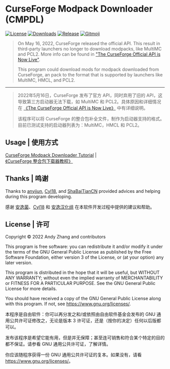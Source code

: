 # CurseForge Modpack Downloader (CMPDL)

[![License](https://shields.io/github/license/AnzhiZhang/CurseForgeModpackDownloader?label=License)](https://github.com/AnzhiZhang/CurseForgeModpackDownloader/blob/master/LICENSE)
[![Downloads](https://shields.io/github/downloads/AnzhiZhang/CurseForgeModpackDownloader/total?label=Downloads)](https://github.com/AnzhiZhang/CurseForgeModpackDownloader/releases)
[![Release](https://shields.io/github/v/release/AnzhiZhang/CurseForgeModpackDownloader?display_name=tag&include_prereleases&label=Release)](https://github.com/AnzhiZhang/CurseForgeModpackDownloader/releases/latest)
[![Gitmoji](https://img.shields.io/badge/gitmoji-%20😜%20😍-FFDD67.svg)](https://gitmoji.dev/)

> On May 16, 2022, CurseForge released the official API. This result in third-party launchers no longer to download modpacks, like MultiMC and PCL2. More info can be found in ["The CurseForge Official API is Now Live"](https://medium.com/overwolf/the-curseforge-official-api-is-now-live-d314606355c2).
>
> This program could download mods for modpack downloaded from CurseForge, an pack to the format that is supported by launchers like MultiMC, HMCL, and PCL2.

---

> 2022年5月16日，CurseForge 发布了官方 API，同时弃用了旧的 API，这导致第三方启动器无法下载，如 MultiMC 和 PCL2。具体原因和详细情况在 [《The CurseForge Official API is Now Live》](https://medium.com/overwolf/the-curseforge-official-api-is-now-live-d314606355c2) 中有详细说明。
>
> 该程序可以将 CurseForge 的整合包补全文件，制作为启动器支持的格式。目前已测试支持的启动器列表为：MultiMC，HMCL 和 PCL2。

## Usage | 使用方式

[CurseForge Modpack Downloader Tutorial](https://blog.zhanganzhi.com/en/2022/06/7b049d0aa9ff/) | [《CurseForge 整合包下载器教程》](https://blog.zhanganzhi.com/zh-CN/2022/06/7b049d0aa9ff/)

## Thanks | 鸣谢

Thanks to [anyijun](http://anyijun.com/), [Cyl18](https://github.com/Cyl18), and [ShaBaiTianCN](https://github.com/ShaBaiTianCN) provided advices and helping during this program developing.

感谢 [安逸菌](http://anyijun.com/)、[Cyl18](https://github.com/Cyl18) 和 [安逸汉化组](https://github.com/ShaBaiTianCN) 在本软件开发过程中提供的建议和帮助。

## License | 许可

Copyright © 2022 Andy Zhang and contributors

This program is free software: you can redistribute it and/or modify it under the terms of the GNU General Public License as published by the Free Software Foundation, either version 3 of the License, or (at your option) any later version.

This program is distributed in the hope that it will be useful, but WITHOUT ANY WARRANTY; without even the implied warranty of MERCHANTABILITY or FITNESS FOR A PARTICULAR PURPOSE. See the GNU General Public License for more details.

You should have received a copy of the GNU General Public License along with this program. If not, see <https://www.gnu.org/licenses/>.

本程序是自由软件：你可以再分发之和/或依照由自由软件基金会发布的 GNU 通用公共许可证修改之，无论是版本 3 许可证，还是（按你的决定）任何以后版都可以。

发布该程序是希望它能有用，但是并无保障；甚至连可销售和符合某个特定的目的都不保证。请参看 GNU 通用公共许可证，了解详情。

你应该随程序获得一份 GNU 通用公共许可证的复本。如果没有，请看 <https://www.gnu.org/licenses/>。
